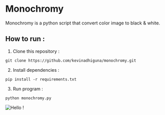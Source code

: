 # Monochromy

Monochromy is a python script that convert color image to black & white.

## How to run :
1) Clone this repository :
```
git clone https://github.com/kevinadhiguna/monochromy.git
```
2) Install dependencies :
```
pip install -r requirements.txt
```
3) Run program :
```
python monochromy.py
```

![Hello !](https://api.visitorbadge.io/api/VisitorHit?user=kevinadhiguna&repo=monochromy&label=thanks%20for%20dropping%20in%20!&labelColor=%23000000&countColor=%23FFFFFF)
